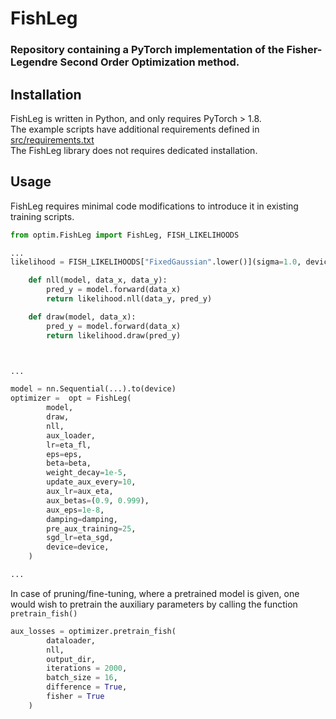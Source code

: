 <h1>FishLeg</h1>

<h3>Repository containing a PyTorch implementation of the Fisher-Legendre Second Order Optimization method. </h3>

## Installation
FishLeg is written in Python, and only requires PyTorch > 1.8.<br />
The example scripts have additional requirements defined in [src/requirements.txt](src/requirements.txt)<br />
The FishLeg library does not requires dedicated installation. <br />

## Usage
FishLeg requires minimal code modifications to introduce it in existing training scripts. 
```Python
from optim.FishLeg import FishLeg, FISH_LIKELIHOODS

...
likelihood = FISH_LIKELIHOODS["FixedGaussian".lower()](sigma=1.0, device=device)

    def nll(model, data_x, data_y):
        pred_y = model.forward(data_x)
        return likelihood.nll(data_y, pred_y)

    def draw(model, data_x):
        pred_y = model.forward(data_x)
        return likelihood.draw(pred_y)



...

model = nn.Sequential(...).to(device)
optimizer =  opt = FishLeg(
        model,
        draw,
        nll,
        aux_loader,
        lr=eta_fl,
        eps=eps,
        beta=beta,
        weight_decay=1e-5,
        update_aux_every=10,
        aux_lr=aux_eta,
        aux_betas=(0.9, 0.999),
        aux_eps=1e-8,
        damping=damping,
        pre_aux_training=25,
        sgd_lr=eta_sgd,
        device=device,
    )

...
```
In case of pruning/fine-tuning, where a pretrained model is given, one would wish to pretrain the auxiliary parameters by calling the function `pretrain_fish()`

```python
aux_losses = optimizer.pretrain_fish(
        dataloader,
        nll,
        output_dir,
        iterations = 2000,
        batch_size = 16,
        difference = True,
        fisher = True
    )
```

